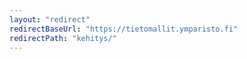 ```yaml
---
layout: "redirect"
redirectBaseUrl: "https://tietomallit.ymparisto.fi"
redirectPath: "kehitys/"
---
```


